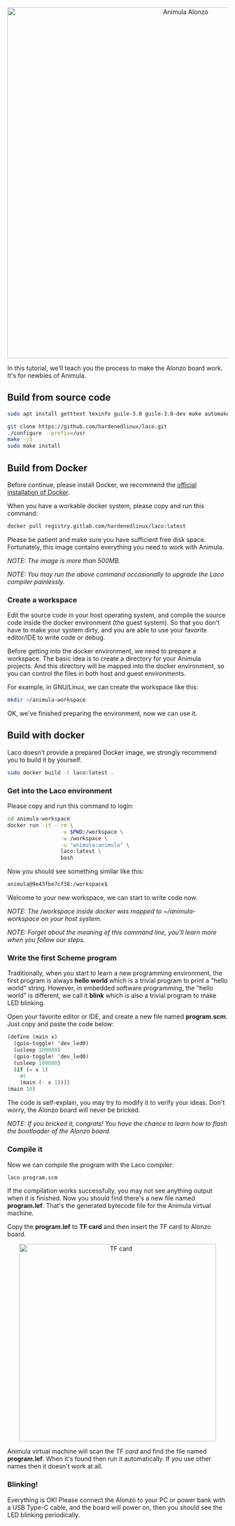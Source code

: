 <center>
<img src="../img/_MG_4241_transparent.png" alt="Animula Alonzo" width="800" />
</center>

In this tutorial, we'll teach you the process to make the Alonzo board work. It's for newbies of Animula.

## Build from source code

```bash
sudo apt install getttext texinfo guile-3.0 guile-3.0-dev make automake git autoconf libtool

git clone https://github.com/hardenedlinux/laco.git
./configure --prefix=/usr
make -j5
sudo make install
```

## Build from Docker

Before continue, please install Docker, we recommend the [official installation of Docker](https://docs.docker.com/get-docker/).

When you have a workable docker system, please copy and run this command:
```bash
docker pull registry.gitlab.com/hardenedlinux/laco:latest
```

Please be patient and make sure you have sufficient free disk space. Fortunately, this image contains everything you need to work with Animula.

*NOTE: The image is more than 500MB.*

*NOTE: You may run the above command occasionally to upgrade the Laco compiler painlessly.*

### Create a workspace

Edit the source code in your host operating system, and compile the source code inside the docker environment (the guest system). So that you don't have to make your system dirty, and you are able to use your favorite editor/IDE to write code or debug.

Before getting into the docker environment, we need to prepare a workspace. The basic idea is to create a directory for your Animula projects. And this directory will be mapped into the docker environment, so you can control the files in both host and guest environments.

For example, in GNU/Linux, we can create the workspace like this:
```bash
mkdir ~/animula-workspace
```
OK, we've finished preparing the environment, now we can use it.

## Build with docker

Laco doesn't provide a prepared Docker image, we strongly recommend you to build it by yourself.

```bash
sudo docker build -t laco:latest .
```

### Get into the Laco environment

Please copy and run this command to login:
```bash
cd animula-workspace
docker run -it --rm \
                 -v $PWD:/workspace \
                 -w /workspace \
                 -u "animula:animula" \
                 laco:latest \
                 bash
```
Now you should see something similar like this:

```bash
animula@9e43fbe7cf38:/workspace$
```
Welcome to your new workspace, we can start to write code now.

*NOTE: The /workspace inside docker was mapped to ~/animula-workspace on your host system.*

*NOTE: Forget about the meaning of this command line, you'll learn more when you follow our steps.*

### Write the first Scheme program

Traditionally, when you start to learn a new programming environment, the first program is always **hello world** which is a trivial program to print a "hello world" string. However, in embedded software programming, the "hello world" is different, we call it **blink** which is also a trivial program to make LED blinking.

Open your favorite editor or IDE, and create a new file named **program.scm**. Just copy and paste the code below:

```scheme
(define (main x)
  (gpio-toggle! 'dev_led0)
  (usleep 100000)
  (gpio-toggle! 'dev_led0)
  (usleep 100000)
  (if (= x 1)
    #t
    (main (- x 1))))
(main 10)
```
The code is self-explain, you may try to modify it to verify your ideas. Don't worry, the Alonzo board will never be bricked.

*NOTE: If you bricked it, congrats! You have the chance to learn how to flash the bootloader of the Alonzo board.*

### Compile it

Now we can compile the program with the Laco compiler:
```bash
laco program.scm
```
If the compilation works successfully, you may not see anything output when it is finished. Now you should find there's a new file named **program.lef**. That's the generated bytecode file for the Animula virtual machine.

Copy the **program.lef** to **TF card** and then insert the TF card to Alonzo board.

<center>
<img src="../img/8G-tf-card.jpg" title="TF card" alt="TF card" width="450"/>
</center>

Animula virtual machine will scan the *TF card* and find the file named **program.lef**. When it's found then run it automatically. If you use other names then it doesn't work at all.

### Blinking!

Everything is OK! Please connect the Alonzo to your PC or power bank with a USB Type-C cable, and the board will power on, then you should see the LED blinking periodically.
